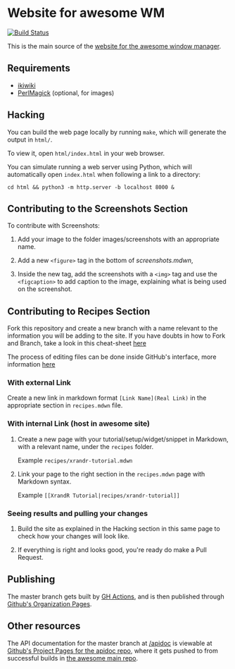 # Website for awesome WM

[![Build Status](https://github.com/awesomeWM/awesome-www/actions/workflows/www.yml/badge.svg)](https://github.com/awesomeWM/awesome-www/actions/workflows/www.yml)

This is the main source of the
[website for the awesome window manager](https://awesomewm.org/).

## Requirements

- [ikiwiki](https://ikiwiki.info/)
- [PerlMagick](https://www.imagemagick.org/script/perl-magick.php) (optional,
  for images)

## Hacking

You can build the web page locally by running `make`, which will generate the
output in `html/`.

To view it, open `html/index.html` in your web browser.

You can simulate running a web server using Python, which will automatically
open `index.html` when following a link to a directory:

```
cd html && python3 -m http.server -b localhost 8000 &
```

## Contributing to the Screenshots Section

To contribute with Screenshots:

1. Add your image to the folder images/screenshots with an appropriate name.

1. Add a new `<figure>` tag in the bottom of *screenshots.mdwn*,

1. Inside the new tag, add the screenshots with a `<img>` tag and use the
   `<figcaption>` to add caption to the image, explaining what is being used on
   the screenshot.

## Contributing to Recipes Section

Fork this repository and create a new branch with a name relevant to the
information you will be adding to the site.  If you have doubts in how to Fork
and Branch, take a look in this cheat-sheet
[here](https://www.git-tower.com/blog/git-cheat-sheet/)

The process of editing files can be done inside GitHub's interface, more
information [here](https://help.github.com/articles/github-flow/)

### With external Link

Create a new link in markdown format `[Link Name](Real Link)` in the appropriate
section in `recipes.mdwn` file.

### With internal Link (host in awesome site)

1. Create a new page with your tutorial/setup/widget/snippet in Markdown, with a
   relevant name, under the `recipes` folder.

    Example `recipes/xrandr-tutorial.mdwn`

1. Link your page to the right section in the `recipes.mdwn` page with Markdown
   syntax.

    Example `[[XrandR Tutorial|recipes/xrandr-tutorial]]`

### Seeing results and pulling your changes

1. Build the site as explained in the Hacking section in this same page to check
   how your changes will look like.

1. If everything is right and looks good, you're ready do make a Pull Request.

## Publishing

The master branch gets built by
[GH Actions](https://github.com/awesomeWM/awesome-www/actions), and is then published
through
[Github's Organization Pages](https://github.com/awesomeWM/awesomeWM.github.io).

## Other resources

The API documentation for the master branch at
[/apidoc](https://awesomewm.org/apidoc/) is viewable at [Github's Project
Pages for the apidoc repo](https://github.com/awesomeWM/apidoc), where it gets
pushed to from successful builds in [the awesome main
repo](https://github.com/awesomeWM/awesome/).
